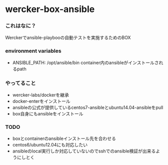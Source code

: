 # wercker-box-ansible

### これはなに？
Werckerでansible-playbooの自動テストを実施するためのBOX


### environment variables
* ANSIBLE_PATH: /opt/ansible/bin
    container内のansibleがインストールされるpath

### やってること
* wercker-labs/dockerを継承
* docker-enterをインストール
* ansibleの公式が提供しているcentos7-ansibleとubuntu14.04-ansibleをpull
* box自身にもansibleをインストール

### TODO
* boxとcontainerのansibleインストール先を合わせる
* centos6/ubuntu12.04にも対応したい
* ansibleのlocal実行しか対応していないのでsshでのansible検証が出来るようにしとく

